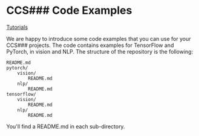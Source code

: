 # CCS### Code Examples

[Tutorials](https://cs230-stanford.github.io)


We are happy to introduce some code examples that you can use for your CCS### projects. The code contains examples for TensorFlow and PyTorch, in vision and NLP. The structure of the repository is the following:

```
README.md
pytorch/
    vision/
        README.md
    nlp/
        README.md
tensorflow/
    vision/
        README.md
    nlp/
        README.md
```

You'll find a README.md in each sub-directory.
